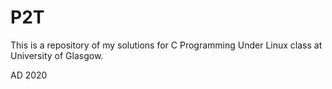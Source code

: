 # P2T
This is a repository of my solutions for C Programming Under Linux class at University of Glasgow.

AD 2020
